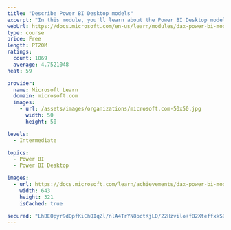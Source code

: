 ```yaml
---
title: "Describe Power BI Desktop models"
excerpt: "In this module, you'll learn about the Power BI Desktop model structure, star schema design basics, analytics queries, and report visual configuration. This module provides a strong foundation on which you can learn to optimize model designs and add model calculations."
webUrl: https://docs.microsoft.com/en-us/learn/modules/dax-power-bi-models/
type: course
price: Free
length: PT20M
ratings:
  count: 1069
  average: 4.7521048
heat: 59

provider:
  name: Microsoft Learn
  domain: microsoft.com
  images:
    - url: /assets/images/organizations/microsoft.com-50x50.jpg
      width: 50
      height: 50

levels:
  - Intermediate

topics:
  - Power BI
  - Power BI Desktop

images:
  - url: https://docs.microsoft.com/learn/achievements/dax-power-bi-models-social.png
    width: 643
    height: 321
    isCached: true

secured: "LhBEOpyr9dOpfKiChQIqZl/nlA4TrYN8pctKjLD/22Hzvilo+fB2XteffxkSDhEAeo61i/wQ4chYyrut71It3KB9+BcT01NVNvQIDnomPEz8q776p60dHS6cTRXl7igTJyWNTremXqSSnloZJR6qZDQ6s11PGd2H6EkZ3tN0uEjuPW+7A508xlDNUJrLFV9DU0hQbqTp9Rmxn1BB1K74E4FpLX4UGxBBgVE+CGr/gfIFW/J6ETHpvtm50NnlBPKVM5v4LWZZKJGN7GpHxxsC1LLDAJvgQpxACYP9wBPAIokIpp+60rlpJqH1x1lpj0lHQ0zEYiMWVjCH1biGEk+FNC/SHARJc/9oOenAnQ0jUmyAvqmxBghPS1jvpNsbn+QCoGQQcP4hXXvOkO5/cE3QKQvoganYR5ycOWwr1BG9Y1M=;R2NAIJO84SjWNKjOcKUv/w=="
---
```



